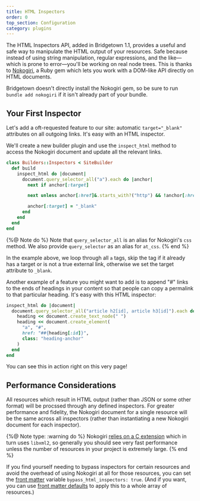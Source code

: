 ```yaml
---
title: HTML Inspectors
order: 0
top_section: Configuration
category: plugins
---
```


The HTML Inspectors API, added in Bridgetown 1.1, provides a useful and safe way to manipulate the HTML output of your resources. Safe because instead of using string manipulation, regular expressions, and the like—which is prone to error—you'll be working on real node trees. This is thanks to [Nokogiri](https://nokogiri.org), a Ruby gem which lets you work with a DOM-like API directly on HTML documents.

Bridgetown doesn't directly install the Nokogiri gem, so be sure to run `bundle add nokogiri` if it isn't already part of your bundle.

## Your First Inspector

Let's add a oft-requested feature to our site: automatic `target="_blank"` attributes on all outgoing links. It's easy with an HTML inspector.

We'll create a new builder plugin and use the `inspect_html` method to access the Nokogiri document and update all the relevant links.

```ruby
class Builders::Inspectors < SiteBuilder
  def build
    inspect_html do |document|
      document.query_selector_all("a").each do |anchor|
        next if anchor[:target]

        next unless anchor[:href]&.starts_with?("http") && !anchor[:href]&.include?(site.config.url)

        anchor[:target] = "_blank"
      end
    end
  end
end
```

{%@ Note do %}
Note that `query_selector_all` is an alias for Nokogiri's `css` method. We also provide `query_selector` as an alias for `at_css`.
{% end %}

In the example above, we loop through all `a` tags, skip the tag if it already has a target or is not a true external link, otherwise we set the target attribute to `_blank`.

Another example of a feature you might want to add is to append "#" links to the ends of headings in your content so that people can copy a permalink to that particular heading. It's easy with this HTML inspector:

```ruby
inspect_html do |document|
  document.query_selector_all("article h2[id], article h3[id]").each do |heading|
    heading << document.create_text_node(" ")
    heading << document.create_element(
      "a", "#",
      href: "##{heading[:id]}",
      class: "heading-anchor"
    )
  end
end
```

You can see this in action right on this very page!

## Performance Considerations

All resources which result in HTML output (rather than JSON or some other format) will be procssed through any defined inspectors. For greater performance and fidelity, the Nokogiri document for a single resource will be the same across all inspectors (rather than instantiating a new Nokogiri document for each inspector).

{%@ Note type: :warning do %}
Nokogiri [relies on a C extension](https://nokogiri.org/#guiding-principles_1) which in turn uses `libxml2`, so generally you should see very fast performance unless the number of resources in your project is extremely large.
{% end %}

If you find yourself needing to bypass inspectors for certain resources and avoid the overhead of using Nokogiri at all for those resources, you can set the [front matter](/docs/front-matter) variable `bypass_html_inspectors: true`. (And if you want, you can use [front matter defaults](/docs/content/front-matter-defaults) to apply this to a whole array of resources.)
